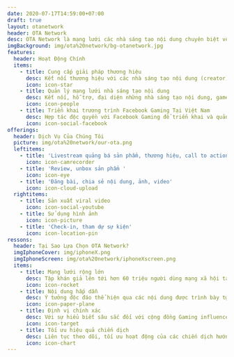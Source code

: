 ```yaml
---
date: 2020-07-17T14:59:00+07:00
draft: true
layout: otanetwork
header: OTA Network
desc: OTA Network là mạng lưới các nhà sáng tạo nội dung chuyên biệt về game (Gaming creator) hàng đầu Đông Nam Á, đồng thời cũng là đối tác duy nhất của Facebook Gaming, triển khai chương trình Facebook Gaming Creator tại Việt Nam.
imgBackground: img/ota%20network/bg-otanetwork.jpg
features:
  header: Hoạt Động Chính
  items:
    - title: Cung cấp giải pháp thương hiệu
      desc: Kết nối thương hiệu với các nhà sáng tạo nội dung (creator), người ảnh hưởng (influencer) cũng như các KOL hàng đầu giúp các thương hiệu tiếp cận khách hàng tiềm năng một cách tự nhiên, sáng tạo và hiệu quả nhất.
      icon: icon-star
    - title: Quản lý mạng lưới nhà sáng tạo nội dung
      desc: Kết nối, hỗ trợ, đại diện những nhà sáng tạo nội dung, game thủ trên mạng xã hội Facebook.
      icon: icon-people
    - title: Triển khai trương trình Facebook Gaming Tại Việt Nam
      desc: Hợp tác độc quyền với Facebook Gaming để triển khai và quản lý chương trình Facebook Gaming nhằm tạo ra cộng đồng nhà sáng tạo nội dung gaming lớn mạnh tại Việt Nam.
      icon: icon-social-facebook
offerings:
  header: Dịch Vụ Của Chúng Tôi
  picture: img/ota%20network/our-ota.png
  leftitems:
    - title: 'Livestream quảng bá sản phẩm, thương hiệu, call to action - mua hàng, tải app, chơi game,...'
      icon: icon-camrecorder
    - title: 'Review, unbox sản phẩm '
      icon: icon-eye
    - title: 'Đăng bài, chia sẻ nội dung, ảnh, video'
      icon: icon-cloud-upload
  rightitems:
    - title: Sản xuất viral video
      icon: icon-social-youtube
    - title: Sử dụng hình ảnh
      icon: icon-picture
    - title: 'Check-in, tham dự sự kiện'
      icon: icon-location-pin
ressons:
  header: Tại Sao Lựa Chọn OTA Network?
  imgIphoneCover: img/iphoneX.png
  imgIphoneScreen: img/ota%20network/iphoneXscreen.png
  items:
    - title: Mạng lưới rộng lớn
      desc: Tập khán giả lên tới hơn 60 triệu người dùng mạng xã hội tại Việt Nam thông qua mạng lưới influencers đa dạng và chất lượng.
      icon: icon-rocket
    - title: Nội dung hấp dẫn
      desc: Ý tưởng độc đáo thể hiện qua các nội dung được trình bày tự nhiên, thu hút đem lại hiệu quả tương tác tốt nhất.
      icon: icon-paper-plane
    - title: Định vị chính xác
      desc: Với sự hiểu biết sâu sắc đối với cộng đồng Gaming influencers cũng như cộng đồng khán giả, OTA giúp xác định influencers với đối tượng khách hàng phù hợp cho thương hiệu.
      icon: icon-target
    - title: Tối ưu hiệu quả chiến dịch
      desc: Liên tục theo dõi, tối ưu hoạt động của các chiến dịch hướng tới kết quả mục tiêu kèm theo báo cáo hiệu quả toàn diện.
      icon: icon-chart
---
```

